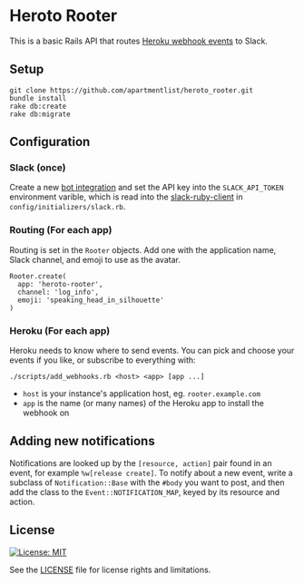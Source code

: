 
# Heroto Rooter

This is a basic Rails API that routes [Heroku webhook
events](https://devcenter.heroku.com/articles/app-webhooks) to Slack.

## Setup

    git clone https://github.com/apartmentlist/heroto_rooter.git
    bundle install
    rake db:create
    rake db:migrate

## Configuration

### Slack (once)

Create a new [bot
integration](https://apartmentlist.slack.com/apps/manage/custom-integrations)
and set the API key into the `SLACK_API_TOKEN` environment varible, which is
read into the
[slack-ruby-client](https://github.com/slack-ruby/slack-ruby-client) in
`config/initializers/slack.rb`.

### Routing (For each app)

Routing is set in the `Rooter` objects. Add one with the application name, Slack
channel, and emoji to use as the avatar.

    Rooter.create(
      app: 'heroto-rooter',
      channel: 'log_info',
      emoji: 'speaking_head_in_silhouette'
    )

### Heroku (For each app)

Heroku needs to know where to send events. You can pick and choose your events
if you like, or subscribe to everything with:

    ./scripts/add_webhooks.rb <host> <app> [app ...]
    
- `host` is your instance's application host, eg. `rooter.example.com`
- `app` is the name (or many names) of the Heroku app to install the webhook on

## Adding new notifications

Notifications are looked up by the `[resource, action]` pair found in an event,
for example `%w[release create]`. To notify about a new event, write a subclass
of `Notification::Base` with the `#body` you want to post, and then add the
class to the `Event::NOTIFICATION_MAP`, keyed by its resource and action.

## License

[![License: MIT](https://img.shields.io/badge/License-MIT-yellow.svg)](https://opensource.org/licenses/MIT)

See the [LICENSE](LICENSE.md) file for license rights and limitations.
